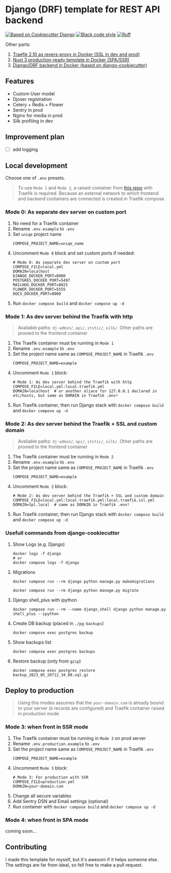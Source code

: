 # Django (DRF) template for REST API backend

[![Based on Cookiecutter Django](https://img.shields.io/badge/based%20on-Cookiecutter%20Django-ff69b4.svg?logo=cookiecutter)](https://github.com/cookiecutter/cookiecutter-django/)
[![Black code style](https://img.shields.io/badge/code%20style-black-000000.svg)](https://github.com/ambv/black)
[![Ruff](https://img.shields.io/endpoint?url=https://raw.githubusercontent.com/astral-sh/ruff/main/assets/badge/v2.json)](https://github.com/astral-sh/ruff)

Other parts:

1. [Traefik 2.10 as revers-proxy in Docker (SSL in dev and prod)](https://github.com/baikov/tpl-traefik)
2. [Nuxt 3 production-ready template in Docker (SPA/SSR)](https://github.com/baikov/tpl-nuxt3)
3. [Django/DRF backend in Docker (based on django-cookiecutter)](https://github.com/baikov/drf-tpl)

## Features
- Custom User model
- Djoser registration
- Celery + Redis + Flower
- Sentry in prod
- Nginx for media in prod
- Silk profiling in dev

## Improvement plan

- [ ] add logging

## Local development

Choose one of `.env` presets.

> To use `Mode 1` and `Mode 2`, a raised container from [this repo](https://github.com/baikov/tpl-traefik) with Traefik is required. Because an external network to which frontend and backend containers are connected is created in Traefik compose.

### Mode 0: As separate dev server on custom port

1. No need for a Traefik container
1. Rename `.env.example` to `.env`
1. Set `uniqe` project name
    ```env
    COMPOSE_PROJECT_NAME=uniqe_name
    ```
1. Uncomment `Mode 0` block and set custom ports if needed:
    ```env
    # Mode 0: As separate dev server on custom port
    COMPOSE_FILE=local.yml
    DOMAIN=localhost
    DJANGO_DOCKER_PORT=8000
    POSTGRES_DOCKER_PORT=5497
    MAILHOG_DOCKER_PORT=8025
    FLOWER_DOCKER_PORT=5555
    DOCS_DOCKER_PORT=9000
    ```
1. Run `docker compose build` and `docker compose up -d`

### Mode 1: As dev server behind the Traefik with http

> Avaliable paths: `dj-admin/`, `api/`, `ststic/`, `silk/`. Other paths are proxied to the frontend container

1. The Traefik container must be running in `Mode 1`
1. Rename `.env.example` to `.env`
1. Set the project name same as `COMPOSE_PROJECT_NAME` in Traefik `.env`
    ```env
    COMPOSE_PROJECT_NAME=example
    ```
1. Uncomment `Mode 1` block:
    ```env
    # Mode 1: As dev server behind the Traefik with http
    COMPOSE_FILE=local.yml:local.traefik.yml
    DOMAIN=localhost  # or another aliace for 127.0.0.1 declared in etc/hosts, but same as DOMAIN in Traefik .env!
    ```
1. Run Traefik container, then run Django stack with `docker compose build` and `docker compose up -d`

### Mode 2: As dev server behind the Traefik + SSL and custom domain

> Avaliable paths: `dj-admin/`, `api/`, `ststic/`, `silk/`. Other paths are proxied to the frontend container

1. The Traefik container must be running in `Mode 2`
1. Rename `.env.example` to `.env`
1. Set the project name same as `COMPOSE_PROJECT_NAME` in Traefik `.env`
    ```env
    COMPOSE_PROJECT_NAME=example
    ```
1. Uncomment `Mode 2` block:
    ```env
    # Mode 2: As dev server behind the Traefik + SSL and custom domain
    COMPOSE_FILE=local.yml:local.traefik.yml:local.traefik.ssl.yml
    DOMAIN=tpl.local  # same as DOMAIN in Traefik .env!
    ```
1. Run Traefik container, then run Django stack with `docker compose build` and `docker compose up -d`

### Usefull commands from django-cookiecutter

1. Show Logs (e.g. Django)
    ```shell
    docker logs -f django
    # or
    docker compose logs -f django
    ```
1. Migrations
    ```shell
    docker compose run --rm django python manage.py makemigrations
    ```
    ```shell
    docker compose run --rm django python manage.py migrate
    ```
1. Django shell_plus with ipython
    ```shell
    docker compose run --rm --name django_shell django python manage.py shell_plus --ipython
    ```
1. Create DB backup (placed in `./pg-backups`)
    ```shell
    docker compose exec postgres backup
    ```
1. Show backups list
    ```shell
    docker compose exec postgres backups
    ```
1. Restore backup (only from `gzip`)
    ```shell
    docker compose exec postgres restore backup_2023_05_26T12_34_08.sql.gz
    ```

## Deploy to production

> Using this modes assumes that the `your-domain.com` is already bound to your server (`A` records are configured) and Traefik container raised in production mode

### Mode 3: when front in SSR mode

1. The Traefik container must be running in `Mode 3` on prod server
1. Rename `.env.production.example` to `.env`
1. Set the project name same as `COMPOSE_PROJECT_NAME` in Traefik `.env`
    ```env
    COMPOSE_PROJECT_NAME=example
    ```
1. Uncomment `Mode 3` block:
    ```env
    # Mode 3: For production with SSR
    COMPOSE_FILE=production.yml
    DOMAIN=your-domain.com
    ```
1. Change all secure variables
1. Add Sentry DSN and Email settings (optional)
1. Run container with `docker compose build` and `docker compose up -d`

### Mode 4: when front in SPA mode

coming soon...

## Contributing

I made this template for myself, but it's awesom if it helps someone else. The settings are far from ideal, so fell free to make a pull request.

